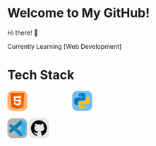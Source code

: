 # Welcome to My GitHub!

Hi there! 👋

Currently Learning [Web Development]
# Tech Stack
<img src="Logo/HTML5.png" width="45" height="auto"> <img scr="Logo/CSS.png" width = "45" height = "auto"> <img scr="Logo/Javacript.png" width="45" height="auto"> <img src="Logo/Python.png" width="45" height="auto">

<img src="Logo/vscode.png" width="45" height="auto"> <img src="Logo/Github.png" width="45" height="auto"> 

